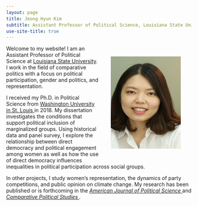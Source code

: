 ```yaml
---
layout: page
title: Jeong Hyun Kim
subtitle: Assistant Professor of Political Science, Louisiana State University
use-site-title: true
---
```


<img src="/img/Kim_picture_2016.jpg" align="right" alt="JKim profile" height="250" width="190" hspace="30" vspace="30"> 

<p> Welcome to my website! I am an Assistant Professor of Political Science at <a href="https://www.lsu.edu/hss/polisci/" target="_blank"> Louisiana State University</a>. I work in the field of comparative politics with a focus on political participation, gender and politics, and representation. </p>

<p> I received my Ph.D. in Political Science from <a href="http://polisci.wustl.edu//" target="_blank"> Washington University in St. Louis </a> in 2018. My dissertation investigates the conditions that support political inclusion of marginalized groups. Using historical data and panel survey, I explore the relationship between direct democracy and political engagement among women as well as how the use of direct democracy influences inequalities in political participation across social groups.</p>

<p>In other projects, I study women’s representation, the dynamics of party competitions, and public opinion on climate change. My research has been published or is forthcoming in the <i> <a href="https://onlinelibrary.wiley.com/doi/full/10.1111/ajps.12420"> American Journal of Political Science </a> </i> and <i> <a href="https://journals.sagepub.com/doi/full/10.1177/0010414015576745"> Comparative Political Studies </a>.</i> </p>
